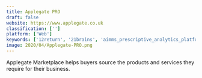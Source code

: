 ```yaml
---
title: Applegate PRO
draft: false 
website: https://www.applegate.co.uk
classification: ['']
platform: ['Web']
keywords: ['12return', '21brains', 'aimms_prescriptive_analytics_platform', 'amber_road', 'animoto', 'auphonic', 'deeplink', 'ecommerce_platform', 'equipnet', 'globalizeit', 'greenbizcheck', 'pushengage', 'ramco_erp', 'seo_powersuite', 'servicedesk_plus_msp', 'sonatype', 'spring', 'streamline_erp', 'tops_pro', 'fliprss', 'start_a_fire']
image: 2020/04/Applegate-PRO.png
---
```

Applegate Marketplace helps buyers source the products and services they require for their business.